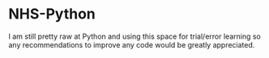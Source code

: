 # NHS-Python

I am still pretty raw at Python and using this space for trial/error learning so any recommendations to improve any code would be greatly appreciated.
